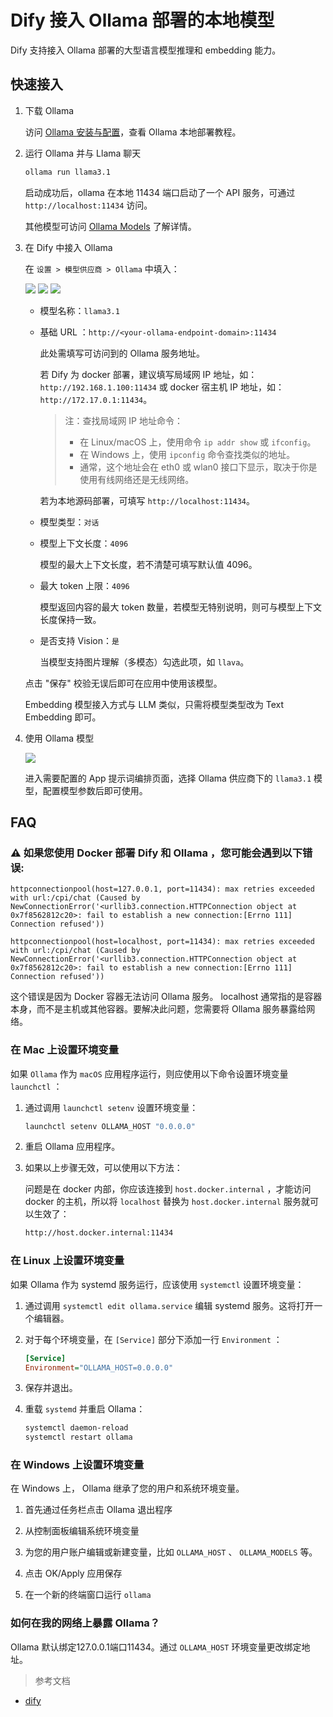 # Dify 接入 Ollama 部署的本地模型

Dify 支持接入 Ollama 部署的大型语言模型推理和 embedding 能力。

## 快速接入


1. 下载 Ollama

   访问 [Ollama 安装与配置](../C2)，查看 Ollama 本地部署教程。

2. 运行 Ollama 并与 Llama 聊天

    ```bash
    ollama run llama3.1
    ```

    启动成功后，ollama 在本地 11434 端口启动了一个 API 服务，可通过 `http://localhost:11434` 访问。

    其他模型可访问 [Ollama Models](https://ollama.ai/library) 了解详情。

3. 在 Dify 中接入 Ollama

   在 `设置 > 模型供应商 > Ollama` 中填入：

   ![](../images/C7-2-1.png)
   ![](../images/C7-2-2.png)
   ![](../images/C7-2-3.png)

   - 模型名称：`llama3.1`
   
   - 基础 URL ：`http://<your-ollama-endpoint-domain>:11434`
   
     此处需填写可访问到的 Ollama 服务地址。
   
     若 Dify 为 docker 部署，建议填写局域网 IP 地址，如：`http://192.168.1.100:11434` 或 docker 宿主机 IP 地址，如：`http://172.17.0.1:11434`。
      > 注：查找局域网 IP 地址命令：
      >  - 在 Linux/macOS 上，使用命令 `ip addr show` 或 `ifconfig`。
      >  - 在 Windows 上，使用 `ipconfig` 命令查找类似的地址。
      >  - 通常，这个地址会在 eth0 或 wlan0 接口下显示，取决于你是使用有线网络还是无线网络。     
   
     若为本地源码部署，可填写 `http://localhost:11434`。

   - 模型类型：`对话`

   - 模型上下文长度：`4096`
   
     模型的最大上下文长度，若不清楚可填写默认值 4096。
   
   - 最大 token 上限：`4096`
   
     模型返回内容的最大 token 数量，若模型无特别说明，则可与模型上下文长度保持一致。

   - 是否支持 Vision：`是`
   
     当模型支持图片理解（多模态）勾选此项，如 `llava`。

   点击 "保存" 校验无误后即可在应用中使用该模型。

   Embedding 模型接入方式与 LLM 类似，只需将模型类型改为 Text Embedding 即可。

5. 使用 Ollama 模型

   ![](../images/C7-2-4.png)

   进入需要配置的 App 提示词编排页面，选择 Ollama 供应商下的 `llama3.1` 模型，配置模型参数后即可使用。

## FAQ

### ⚠️ 如果您使用 Docker 部署 Dify 和 Ollama ，您可能会遇到以下错误:

```
httpconnectionpool(host=127.0.0.1, port=11434): max retries exceeded with url:/cpi/chat (Caused by NewConnectionError('<urllib3.connection.HTTPConnection object at 0x7f8562812c20>: fail to establish a new connection:[Errno 111] Connection refused'))

httpconnectionpool(host=localhost, port=11434): max retries exceeded with url:/cpi/chat (Caused by NewConnectionError('<urllib3.connection.HTTPConnection object at 0x7f8562812c20>: fail to establish a new connection:[Errno 111] Connection refused'))
```

这个错误是因为 Docker 容器无法访问 Ollama 服务。 localhost 通常指的是容器本身，而不是主机或其他容器。要解决此问题，您需要将 Ollama 服务暴露给网络。

### 在 Mac 上设置环境变量

如果 `Ollama` 作为 `macOS` 应用程序运行，则应使用以下命令设置环境变量`launchctl` ：

1. 通过调用 `launchctl setenv` 设置环境变量：

    ```bash
    launchctl setenv OLLAMA_HOST "0.0.0.0"
    ```

2. 重启 Ollama 应用程序。

3. 如果以上步骤无效，可以使用以下方法：

    问题是在 docker 内部，你应该连接到 `host.docker.internal` ，才能访问 docker 的主机，所以将 `localhost` 替换为 `host.docker.internal` 服务就可以生效了：

    ```bash
    http://host.docker.internal:11434
    ```

### 在 Linux 上设置环境变量

如果 Ollama 作为 systemd 服务运行，应该使用 `systemctl` 设置环境变量：

1. 通过调用 `systemctl edit ollama.service` 编辑 systemd 服务。这将打开一个编辑器。

2. 对于每个环境变量，在 `[Service]` 部分下添加一行 `Environment` ：

    ```ini
    [Service]
    Environment="OLLAMA_HOST=0.0.0.0"
    ```

3. 保存并退出。

4. 重载 `systemd` 并重启 Ollama：

   ```bash
   systemctl daemon-reload
   systemctl restart ollama
   ```

### 在 Windows 上设置环境变量

在 Windows 上， Ollama 继承了您的用户和系统环境变量。

1. 首先通过任务栏点击 Ollama 退出程序

2. 从控制面板编辑系统环境变量

3. 为您的用户账户编辑或新建变量，比如 `OLLAMA_HOST` 、 `OLLAMA_MODELS` 等。

4. 点击 OK/Apply 应用保存

5. 在一个新的终端窗口运行 `ollama`

### 如何在我的网络上暴露 Ollama？

 Ollama 默认绑定127.0.0.1端口11434。通过 `OLLAMA_HOST` 环境变量更改绑定地址。

> 参考文档
- [dify](https://docs.dify.ai/)


